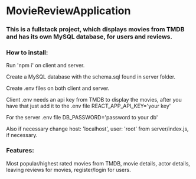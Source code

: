 # MovieReviewApplication
<h3>This is a fullstack project, which displays movies from TMDB and has its own MySQL database, for users and reviews.</h3>

<h3>How to install:</h3>
<p>Run 'npm i' on client and server.</p>
<p>Create a MySQL database with the schema.sql found in server folder.</p>
<p>Create .env files on both client and server.</p>
<p>Client .env needs an api key from TMDB to display the movies, after you have that just add it to the .env file REACT_APP_API_KEY='your key'</p>
<p>For the server .env file DB_PASSWORD='password to your db'</p>
<p>Also if necessary change  host: 'localhost', user: 'root' from server/index.js, if necessary.</p>

<h3>Features:</h3>
Most popular/highest rated movies from TMDB, movie details, actor details, leaving reviews for movies, register/login for users.

